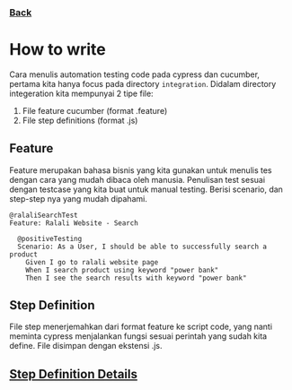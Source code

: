 ### [Back](../)

# How to write

Cara menulis automation testing code pada cypress dan cucumber, pertama kita hanya focus pada directory `integration`.
Didalam directory integeration kita mempunyai 2 tipe file:

1. File feature cucumber (format .feature)
2. File step definitions (format .js)

## Feature
Feature merupakan bahasa bisnis yang kita gunakan untuk menulis tes dengan cara yang mudah dibaca oleh manusia.
Penulisan test sesuai dengan testcase yang kita buat untuk manual testing. Berisi scenario, dan step-step nya yang mudah dipahami.

```gherkin
@ralaliSearchTest
Feature: Ralali Website - Search

  @positiveTesting
  Scenario: As a User, I should be able to successfully search a product
    Given I go to ralali website page
    When I search product using keyword "power bank"
    Then I see the search results with keyword "power bank"
```

## Step Definition
File step menerjemahkan dari format feature ke script code, yang nanti meminta cypress menjalankan fungsi sesuai perintah yang sudah kita define. File disimpan dengan ekstensi .js.

## [Step Definition Details](Step_Definition.md)
